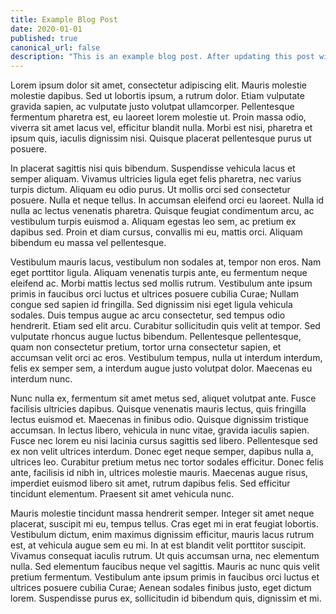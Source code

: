 ```yaml
---
title: Example Blog Post
date: 2020-01-01
published: true
canonical_url: false
description: "This is an example blog post. After updating this post with real content, you can copy the file to create new blog posts. Markdown works!"
---
```


Lorem ipsum dolor sit amet, consectetur adipiscing elit. Mauris molestie molestie dapibus. Sed ut lobortis ipsum, a rutrum dolor. Etiam vulputate gravida sapien, ac vulputate justo volutpat ullamcorper. Pellentesque fermentum pharetra est, eu laoreet lorem molestie ut. Proin massa odio, viverra sit amet lacus vel, efficitur blandit nulla. Morbi est nisi, pharetra et ipsum quis, iaculis dignissim nisi. Quisque placerat pellentesque purus ut posuere.

In placerat sagittis nisi quis bibendum. Suspendisse vehicula lacus et semper aliquam. Vivamus ultricies ligula eget felis pharetra, nec varius turpis dictum. Aliquam eu odio purus. Ut mollis orci sed consectetur posuere. Nulla et neque tellus. In accumsan eleifend orci eu laoreet. Nulla id nulla ac lectus venenatis pharetra. Quisque feugiat condimentum arcu, ac vestibulum turpis euismod a. Aliquam egestas leo sem, ac pretium ex dapibus sed. Proin et diam cursus, convallis mi eu, mattis orci. Aliquam bibendum eu massa vel pellentesque.

Vestibulum mauris lacus, vestibulum non sodales at, tempor non eros. Nam eget porttitor ligula. Aliquam venenatis turpis ante, eu fermentum neque eleifend ac. Morbi mattis lectus sed mollis rutrum. Vestibulum ante ipsum primis in faucibus orci luctus et ultrices posuere cubilia Curae; Nullam congue sed sapien id fringilla. Sed dignissim nisi eget ligula vehicula sodales. Duis tempus augue ac arcu consectetur, sed tempus odio hendrerit. Etiam sed elit arcu. Curabitur sollicitudin quis velit at tempor. Sed vulputate rhoncus augue luctus bibendum. Pellentesque pellentesque, quam non consectetur pretium, tortor urna consectetur sapien, et accumsan velit orci ac eros. Vestibulum tempus, nulla ut interdum interdum, felis ex semper sem, a interdum augue justo volutpat dolor. Maecenas eu interdum nunc.

Nunc nulla ex, fermentum sit amet metus sed, aliquet volutpat ante. Fusce facilisis ultricies dapibus. Quisque venenatis mauris lectus, quis fringilla lectus euismod et. Maecenas in finibus odio. Quisque dignissim tristique accumsan. In lectus libero, vehicula in nunc vitae, gravida iaculis sapien. Fusce nec lorem eu nisi lacinia cursus sagittis sed libero. Pellentesque sed ex non velit ultrices interdum. Donec eget neque semper, dapibus nulla a, ultrices leo. Curabitur pretium metus nec tortor sodales efficitur. Donec felis ante, facilisis id nibh in, ultrices molestie mauris. Maecenas augue risus, imperdiet euismod libero sit amet, rutrum dapibus felis. Sed efficitur tincidunt elementum. Praesent sit amet vehicula nunc.

Mauris molestie tincidunt massa hendrerit semper. Integer sit amet neque placerat, suscipit mi eu, tempus tellus. Cras eget mi in erat feugiat lobortis. Vestibulum dictum, enim maximus dignissim efficitur, mauris lacus rutrum est, at vehicula augue sem eu mi. In at est blandit velit porttitor suscipit. Vivamus consequat iaculis rutrum. Ut quis accumsan urna, nec elementum nulla. Sed elementum faucibus neque vel sagittis. Mauris ac nunc quis velit pretium fermentum. Vestibulum ante ipsum primis in faucibus orci luctus et ultrices posuere cubilia Curae; Aenean sodales finibus justo, eget dictum lorem. Suspendisse purus ex, sollicitudin id bibendum quis, dignissim et mi.
